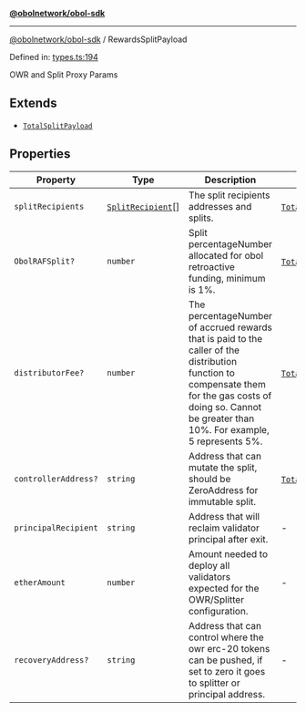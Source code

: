 [**@obolnetwork/obol-sdk**](../index.md)

***

[@obolnetwork/obol-sdk](../index.md) / RewardsSplitPayload

Defined in: [types.ts:194](https://github.com/ObolNetwork/obol-sdk/blob/d77f4594233f658ddb52882926187420144e316d/src/types.ts#L194)

OWR and Split Proxy Params

## Extends

- [`TotalSplitPayload`](../type-aliases/TotalSplitPayload.md)

## Properties

| Property | Type | Description | Inherited from | Defined in |
| ------ | ------ | ------ | ------ | ------ |
| <a id="splitrecipients"></a> `splitRecipients` | [`SplitRecipient`](../type-aliases/SplitRecipient.md)[] | The split recipients addresses and splits. | [`TotalSplitPayload`](../type-aliases/TotalSplitPayload.md).[`splitRecipients`](../type-aliases/TotalSplitPayload.md#splitrecipients) | [types.ts:179](https://github.com/ObolNetwork/obol-sdk/blob/d77f4594233f658ddb52882926187420144e316d/src/types.ts#L179) |
| <a id="obolrafsplit"></a> `ObolRAFSplit?` | `number` | Split percentageNumber allocated for obol retroactive funding, minimum is 1%. | [`TotalSplitPayload`](../type-aliases/TotalSplitPayload.md).[`ObolRAFSplit`](../type-aliases/TotalSplitPayload.md#obolrafsplit) | [types.ts:182](https://github.com/ObolNetwork/obol-sdk/blob/d77f4594233f658ddb52882926187420144e316d/src/types.ts#L182) |
| <a id="distributorfee"></a> `distributorFee?` | `number` | The percentageNumber of accrued rewards that is paid to the caller of the distribution function to compensate them for the gas costs of doing so. Cannot be greater than 10%. For example, 5 represents 5%. | [`TotalSplitPayload`](../type-aliases/TotalSplitPayload.md).[`distributorFee`](../type-aliases/TotalSplitPayload.md#distributorfee) | [types.ts:185](https://github.com/ObolNetwork/obol-sdk/blob/d77f4594233f658ddb52882926187420144e316d/src/types.ts#L185) |
| <a id="controlleraddress"></a> `controllerAddress?` | `string` | Address that can mutate the split, should be ZeroAddress for immutable split. | [`TotalSplitPayload`](../type-aliases/TotalSplitPayload.md).[`controllerAddress`](../type-aliases/TotalSplitPayload.md#controlleraddress) | [types.ts:188](https://github.com/ObolNetwork/obol-sdk/blob/d77f4594233f658ddb52882926187420144e316d/src/types.ts#L188) |
| <a id="principalrecipient"></a> `principalRecipient` | `string` | Address that will reclaim validator principal after exit. | - | [types.ts:196](https://github.com/ObolNetwork/obol-sdk/blob/d77f4594233f658ddb52882926187420144e316d/src/types.ts#L196) |
| <a id="etheramount"></a> `etherAmount` | `number` | Amount needed to deploy all validators expected for the OWR/Splitter configuration. | - | [types.ts:199](https://github.com/ObolNetwork/obol-sdk/blob/d77f4594233f658ddb52882926187420144e316d/src/types.ts#L199) |
| <a id="recoveryaddress"></a> `recoveryAddress?` | `string` | Address that can control where the owr erc-20 tokens can be pushed, if set to zero it goes to splitter or principal address. | - | [types.ts:202](https://github.com/ObolNetwork/obol-sdk/blob/d77f4594233f658ddb52882926187420144e316d/src/types.ts#L202) |
